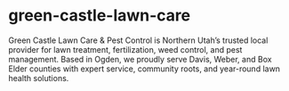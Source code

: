 # green-castle-lawn-care
Green Castle Lawn Care &amp; Pest Control is Northern Utah’s trusted local provider for lawn treatment, fertilization, weed control, and pest management. Based in Ogden, we proudly serve Davis, Weber, and Box Elder counties with expert service, community roots, and year-round lawn health solutions.
